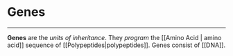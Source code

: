 # Genes
---
**Genes** are the *units of inheritance*.
They *program* the [[Amino Acid | amino acid]] sequence of [[Polypeptides|polypeptides]].
Genes consist of [[DNA]].